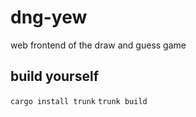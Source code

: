 # dng-yew
web frontend of the draw and guess game

## build yourself
`cargo install trunk`
`trunk build`
